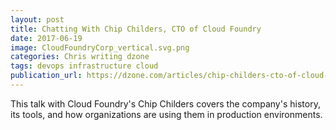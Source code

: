 ```yaml
---
layout: post
title: Chatting With Chip Childers, CTO of Cloud Foundry
date: 2017-06-19
image: CloudFoundryCorp_vertical.svg.png
categories: Chris writing dzone
tags: devops infrastructure cloud
publication_url: https://dzone.com/articles/chip-childers-cto-of-cloud-foundry
---
```


This talk with Cloud Foundry's Chip Childers covers the company's history, its tools, and how organizations are using them in production environments.
